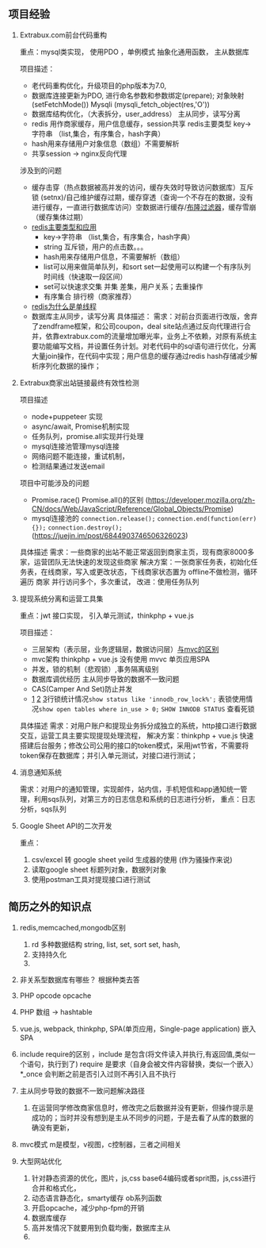 ## 项目经验
1. Extrabux.com前台代码重构
    
    重点：mysql类实现， 使用PDO ，单例模式 抽象化通用函数， 主从数据库
    
    项目描述：
    * 老代码重构优化，升级项目的php版本为7.0, 
    * 数据库连接更新为PDO, 进行命名参数和参数绑定(prepare); 对象映射(setFetchMode())
    Mysqli (mysqli_fetch_object(res,'O')) 
    * 数据库结构优化，（大表拆分，user_address） 主从同步，读写分离
    * redis 用作商家缓存，用户信息缓存，session共享 redis主要类型 key->字符串 （list,集合，有序集合，hash字典）
    * hash用来存储用户对象信息（数组）不需要解析
    * 共享session -> nginx反向代理

    涉及到的问题

    * 缓存击穿（热点数据被高并发的访问，缓存失效时导致访问数据库）互斥锁 (setnx)/自己维护缓存过期，缓存穿透（查询一个不存在的数据，没有进行缓存，一直进行数据库访问）空数据进行缓存/[布隆过滤器](http://imhuchao.com/1271.html)，缓存雪崩（缓存集体过期）
    * [redis主要类型和应用](https://juejin.im/post/6844903951502934030)
        * key->字符串 （list,集合，有序集合，hash字典） 
        * string 互斥锁，用户的点击数。。。
        * hash用来存储用户信息，不需要解析（数组）
        * list可以用来做简单队列，和sort set一起使用可以构建一个有序队列 时间线（快速取一段区间）
        * set可以快速求交集 并集 差集，用户关系；去重操作
        * 有序集合 排行榜（商家推荐）
    * [redis为什么是单线程](https://draveness.me/whys-the-design-redis-single-thread/)
    * 数据库主从同步，读写分离
    具体描述：
    需求：对前台页面进行改版，舍弃了zendframe框架，和公司coupon，deal site站点通过反向代理进行合并，依靠extrabux.com的流量增加曝光率，业务上不依赖，对原有系统主要功能编写文档，并设置任务计划。对老代码中的sql语句进行优化，分离大量join操作，在代码中实现；用户信息的缓存通过redis hash存储减少解析序列化数据的操作；
    
    
2. Extrabux商家出站链接最终有效性检测

    项目描述 
    * node+puppeteer 实现
    * async/await, Promise机制实现
    * 任务队列，promise.all实现并行处理
    * mysql连接池管理mysql连接
    * 网络问题不能连接，重试机制，
    * 检测结果通过发送email

    项目中可能涉及的问题
    * Promise.race() Promise.all()的区别 (https://developer.mozilla.org/zh-CN/docs/Web/JavaScript/Reference/Global_Objects/Promise)
    * mysql连接池的 `connection.release();` `connection.end(function(err){});` `connection.destroy();` (https://juejin.im/post/6844903746506326023)

    具体描述
    需求：一些商家的出站不能正常返回到商家主页，现有商家8000多家，运营团队无法快速的发现这些商家
    解决方案：一张商家任务表，初始化任务表，在线商家，写入或更改状态，下线商家状态置为 offline不做检测，循环遍历 商家 并行访问多个，多次重试，
    改进：使用任务队列
3. 提现系统分离和运营工具集

    重点：jwt 接口实现， 引入单元测试，thinkphp + vue.js

    项目描述：
    * 三层架构（表示层，业务逻辑层，数据访问层）[与mvc的区别](https://juejin.im/post/6844903479568252935)
    * mvc架构 thinkphp + vue.js  没有使用 mvvc 单页应用SPA
    * 并发，锁的机制（悲观锁）,事务隔离级别
    * 数据库调优经历 主从同步导致的数据不一致问题
    * CAS(Camper And Set)防止并发
    * [1](https://www.cnblogs.com/chenqionghe/p/4845693.html) [2](https://segmentfault.com/a/1190000012773157) [3](https://tech.meituan.com/2014/08/20/innodb-lock.html)行锁统计情况`show status like 'innodb_row_lock%';` 表锁使用情况`show open tables where in_use > 0;` `SHOW INNODB STATUS` 查看死锁

    具体描述
    需求：对用户账户和提现业务拆分成独立的系统，http接口进行数据交互，运营工具主要实现提现处理流程，
    解决方案：thinkphp + vue.js 快速搭建后台服务；修改公司公用的接口的token模式，采用jwt节省，不需要将token保存在数据库；并引入单元测试，对接口进行测试；


4. 消息通知系统

    需求：对用户的通知管理，实现邮件，站内信，手机短信和app通知统一管理，利用sqs队列，对第三方的日志信息和系统的日志进行分析，
    重点：日志分析，sqs队列
5. Google Sheet API的二次开发 

    重点：
    1. csv/excel 转 google sheet yeild 生成器的使用 (作为骚操作来说)
    2. 读取google sheet 标题列对象，数据列对象
    3. 使用postman工具对提现接口进行测试





## 简历之外的知识点
1. redis,memcached,mongodb区别
    1. rd 多种数据结构 string, list, set, sort set, hash,
    2. 支持持久化
    3. 
2. 非关系型数据库有哪些？ 根据种类去答
3. PHP opcode opcache
4. PHP 数组 -> hashtable 
6. vue.js, webpack, thinkphp, SPA(单页应用，Single-page application) 嵌入SPA
7. include require的区别 ，include 是包含(将文件读入并执行,有返回值,类似一个语句，执行到了) require 是要求（自身会被文件内容替换，类似一个嵌入） *_once 会判断之前是否引入过则不再引入且不执行
8. 主从同步导致的数据不一致问题解决路径
    1. 在运营同学修改商家信息时，修改完之后数据并没有更新，但操作提示是成功的；当时并没有想到是主从不同步的问题，于是去看了从库的数据的确没有更新，
9. mvc模式
    m是模型，v视图，c控制器，三者之间相关

10. 大型网站优化
    1. 针对静态资源的优化，图片，js,css base64编码或者sprit图，js,css进行合并和格式化，
    2. 动态语言静态化，smarty缓存 ob系列函数
    3. 开启opcache，减少php-fpm的开销
    4. 数据库缓存
    5. 高并发情况下就要用到负载均衡，数据库主从
    6. 